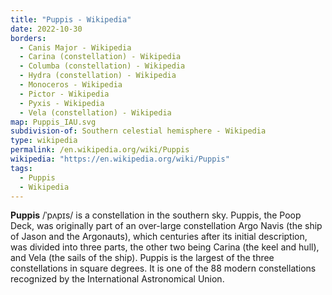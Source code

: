 ```yaml
---
title: "Puppis - Wikipedia"
date: 2022-10-30
borders:
  - Canis Major - Wikipedia
  - Carina (constellation) - Wikipedia
  - Columba (constellation) - Wikipedia
  - Hydra (constellation) - Wikipedia
  - Monoceros - Wikipedia
  - Pictor - Wikipedia
  - Pyxis - Wikipedia
  - Vela (constellation) - Wikipedia
map: Puppis_IAU.svg
subdivision-of: Southern celestial hemisphere - Wikipedia
type: wikipedia
permalink: /en.wikipedia.org/wiki/Puppis
wikipedia: "https://en.wikipedia.org/wiki/Puppis"
tags:
  - Puppis
  - Wikipedia
---
```

**Puppis** /ˈpʌpɪs/ is a constellation in the southern sky. Puppis, the Poop Deck, was originally part of an over-large constellation Argo Navis (the ship of Jason and the Argonauts), which centuries after its initial description, was divided into three parts, the other two being Carina (the keel and hull), and Vela (the sails of the ship). Puppis is the largest of the three constellations in square degrees. It is one of the 88 modern constellations recognized by the International Astronomical Union.